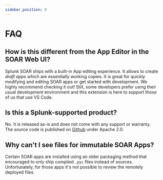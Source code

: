 ```yaml
---
sidebar_position: 8 
---
```


# FAQ

## How is this different from the App Editor in the SOAR Web UI?

Splunk SOAR ships with a built-in App editing experience. It allows to create *draft apps* which are essentially working copies. It is great for quickly modifying and editing 
SOAR apps or get started with development. We highly recommend checking it out! Still, some developers prefer using their usual development environment and this extension is here to support those of us that use VS Code. 

## Is this a Splunk-supported product?

No. It is released as-is and does not come with any support or warranty. The source code is published on [Github](https://github.com/splunk/vscode-extension-splunk-soar) under Apache 2.0. 

## Why can't I see files for immutable SOAR Apps?

Certain SOAR apps are installed using an older packaging method that encouraged to only ship compiled `.pyc` files instead of sources. Unfortunately, for those apps it's not possible to review the remotely deployed files.
